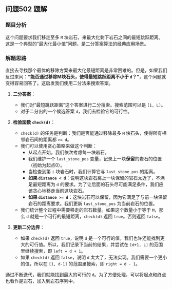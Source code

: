 ## 问题502 题解

### 题目分析

这个问题要求我们移走至多 `M` 块岩石，来最大化剩下岩石之间的最短跳跃距离。这是一个典型的“最大化最小值”问题，是二分答案算法的经典应用场景。

### 解题思路

直接去寻找那个最优的移除方案来最大化最短距离是非常困难的。但是，如果我们反过来问：**“能否通过移除M块石头，使得最短跳跃距离不小于 `d`？”**，这个问题就变得容易回答了。这启发我们使用二分法来搜索答案。

1.  **二分答案**：
    -   我们对“最短跳跃距离”这个答案进行二分搜索。搜索范围可以是 `[1, L]`。
    -   对于二分出的一个候选答案 `d`，我们去检验它的可行性。

2.  **检验函数 `check(d)`**：
    -   `check(d)` 的任务是判断：我们是否能通过移除最多 `M` 块石头，使得所有相邻岩石间的距离都 `>= d`。
    -   我们可以使用贪心策略来做这个判断：
        -   从起点开始，我们依次考虑每一块岩石。
        -   我们维护一个 `last_stone_pos` 变量，记录上一块**保留**的岩石的位置（初始为起点0）。
        -   当检查到第 `i` 块岩石时，我们计算它与 `last_stone_pos` 的距离。
        -   **如果 `distance < d`**：说明这块岩石离上一块保留的岩石太近了，不满足最短距离为 `d` 的要求。为了让后面的石头尽可能满足条件，我们应该贪心地移走当前这块岩石。
        -   **如果 `distance >= d`**：这块岩石可以保留，因为它满足了与前一块保留岩石的距离要求。我们更新 `last_stone_pos` 为当前岩石的位置。
    -   我们统计整个过程中需要移走的岩石数量。如果这个数量小于等于 `M`，那么 `d` 就是一个可行的最短距离，`check(d)` 返回 `true`。否则返回 `false`。

3.  **更新二分边界**：
    -   如果 `check(d)` 返回 `true`，说明 `d` 是一个可行的值，我们也许还能找到更大的可行值。所以，我们记录下当前的结果，并尝试在 `[d+1, L]` 的范围里继续搜索，即 `left = d + 1`。
    -   如果 `check(d)` 返回 `false`，说明 `d` 太大了，无法实现。我们需要一个更小的值，所以在 `[1, d-1]` 的范围里搜索，即 `right = d - 1`。

通过不断迭代，我们就能找到最大的可行的 `d`。为了方便处理，可以将起点和终点也看作是岩石，加入到岩石序列中。
